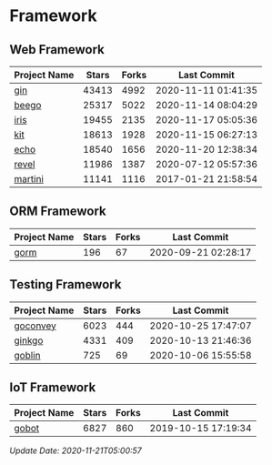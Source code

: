 # Framework

## Web Framework
| Project Name | Stars | Forks | Last Commit |
| ------------ | ----- | ----- | ----------- |
| [gin](https://github.com/gin-gonic/gin) | 43413 | 4992 | 2020-11-11 01:41:35 |
| [beego](https://github.com/astaxie/beego) | 25317 | 5022 | 2020-11-14 08:04:29 |
| [iris](https://github.com/kataras/iris) | 19455 | 2135 | 2020-11-17 05:05:36 |
| [kit](https://github.com/go-kit/kit) | 18613 | 1928 | 2020-11-15 06:27:13 |
| [echo](https://github.com/labstack/echo) | 18540 | 1656 | 2020-11-20 12:38:34 |
| [revel](https://github.com/revel/revel) | 11986 | 1387 | 2020-07-12 05:57:36 |
| [martini](https://github.com/go-martini/martini) | 11141 | 1116 | 2017-01-21 21:58:54 |

## ORM Framework
| Project Name | Stars | Forks | Last Commit |
| ------------ | ----- | ----- | ----------- |
| [gorm](https://github.com/jinzhu/gorm) | 196 | 67 | 2020-09-21 02:28:17 |

## Testing Framework
| Project Name | Stars | Forks | Last Commit |
| ------------ | ----- | ----- | ----------- |
| [goconvey](https://github.com/smartystreets/goconvey) | 6023 | 444 | 2020-10-25 17:47:07 |
| [ginkgo](https://github.com/onsi/ginkgo) | 4331 | 409 | 2020-10-13 21:46:36 |
| [goblin](https://github.com/franela/goblin) | 725 | 69 | 2020-10-06 15:55:58 |

## IoT Framework
| Project Name | Stars | Forks | Last Commit |
| ------------ | ----- | ----- | ----------- |
| [gobot](https://github.com/hybridgroup/gobot) | 6827 | 860 | 2019-10-15 17:19:34 |

*Update Date: 2020-11-21T05:00:57*